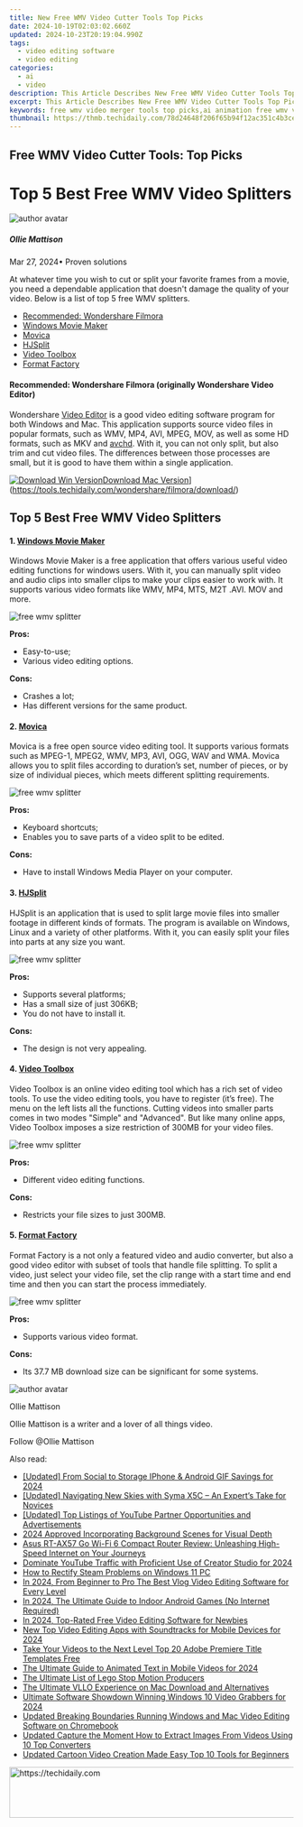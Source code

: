 ```yaml
---
title: New Free WMV Video Cutter Tools Top Picks
date: 2024-10-19T02:03:02.660Z
updated: 2024-10-23T20:19:04.990Z
tags: 
  - video editing software
  - video editing
categories: 
  - ai
  - video
description: This Article Describes New Free WMV Video Cutter Tools Top Picks
excerpt: This Article Describes New Free WMV Video Cutter Tools Top Picks
keywords: free wmv video merger tools top picks,ai animation free wmv video merger tools top picks,free wmv video cutter tools top picks,free online video combiner tools top picks,free wmv video cutting tools top picks,best free online video cutters top picks,free wmv video cutter top picks
thumbnail: https://thmb.techidaily.com/78d24648f206f65b94f12ac351c4b3ce727b02ece4c292665e0f6b95fb5f60be.jpg
---
```


## Free WMV Video Cutter Tools: Top Picks

# Top 5 Best Free WMV Video Splitters

![author avatar](https://images.wondershare.com/filmora/article-images/ollie-mattison.jpg)

##### Ollie Mattison

 Mar 27, 2024• Proven solutions

 At whatever time you wish to cut or split your favorite frames from a movie, you need a dependable application that doesn't damage the quality of your video. Below is a list of top 5 free WMV splitters.

* [Recommended: Wondershare Filmora](#tab%5F06)
* [Windows Movie Maker](#tab%5F01)
* [Movica](#tab%5F02)
* [HJSplit](#tab%5F03)
* [Video Toolbox](#tab%5F04)
* [Format Factory](#tab%5F05)

#### Recommended: Wondershare Filmora (originally Wondershare Video Editor)

 Wondershare [Video Editor](https://tools.techidaily.com/wondershare/filmora/download/) is a good video editing software program for both Windows and Mac. This application supports source video files in popular formats, such as WMV, MP4, AVI, MPEG, MOV, as well as some HD formats, such as MKV and [avchd](https://tools.techidaily.com/wondershare/filmora/download/). With it, you can not only split, but also trim and cut video files. The differences between those processes are small, but it is good to have them within a single application.

[![Download Win Version](https://images.wondershare.com/filmora/guide/download-btn-win.jpg)](https://tools.techidaily.com/wondershare/filmora/download/)[Download Mac Version](https://images.wondershare.com/filmora/guide/download-btn-mac.jpg)](https://tools.techidaily.com/wondershare/filmora/download/)

## Top 5 Best Free WMV Video Splitters

#### 1\. [Windows Movie Maker](http://windows.microsoft.com/en-us/windows-live/movie-maker#t1=overview)

 Windows Movie Maker is a free application that offers various useful video editing functions for windows users. With it, you can manually split video and audio clips into smaller clips to make your clips easier to work with. It supports various video formats like WMV, MP4, MTS, M2T .AVI. MOV and more.

![free wmv splitter](https://images.wondershare.com/topic/convert-video/windows-movie-maker.jpg "free wmv splitter")

**Pros:**

* Easy-to-use;
* Various video editing options.

**Cons:**

* Crashes a lot;
* Has different versions for the same product.

#### 2\. [Movica](http://sourceforge.net/projects/movica/)

 Movica is a free open source video editing tool. It supports various formats such as MPEG-1, MPEG2, WMV, MP3, AVI, OGG, WAV and WMA. Movica allows you to split files according to duration’s set, number of pieces, or by size of individual pieces, which meets different splitting requirements.

![free wmv splitter](https://images.wondershare.com/topic/video-editing/movica.jpg "free mpeg joiner")

**Pros:**

* Keyboard shortcuts;
* Enables you to save parts of a video split to be edited.

**Cons:**

* Have to install Windows Media Player on your computer.

#### 3\. [HJSplit](http://hjsplit.en.softonic.com/)

 HJSplit is an application that is used to split large movie files into smaller footage in different kinds of formats. The program is available on Windows, Linux and a variety of other platforms. With it, you can easily split your files into parts at any size you want.

![free wmv splitter](https://images.wondershare.com/images/multimedia/video-editor/hjsplit.jpg "free wmv splitter")

**Pros:**

* Supports several platforms;
* Has a small size of just 306KB;
* You do not have to install it.

**Cons:**

* The design is not very appealing.

#### 4\. [Video Toolbox](http://www.videotoolbox.com/)

 Video Toolbox is an online video editing tool which has a rich set of video tools. To use the video editing tools, you have to register (it’s free). The menu on the left lists all the functions. Cutting videos into smaller parts comes in two modes "Simple" and "Advanced". But like many online apps, Video Toolbox imposes a size restriction of 300MB for your video files.

![free wmv splitter](https://images.wondershare.com/images/multimedia/video-editor/video-toolbox.jpg "free wmv splitter")

**Pros:**

* Different video editing functions.

**Cons:**

* Restricts your file sizes to just 300MB.

#### 5\. [Format Factory](http://www.pcfreetime.com/)

 Format Factory is a not only a featured video and audio converter, but also a good video editor with subset of tools that handle file splitting. To split a video, just select your video file, set the clip range with a start time and end time and then you can start the process immediately.

![free wmv splitter](https://images.wondershare.com/images/multimedia/online-video-converter/format-factory.jpg "free wmv splitter")

**Pros:**

* Supports various video format.

**Cons:**

* Its 37.7 MB download size can be significant for some systems.

![author avatar](https://images.wondershare.com/filmora/article-images/ollie-mattison.jpg)

Ollie Mattison

Ollie Mattison is a writer and a lover of all things video.

Follow @Ollie Mattison

<ins class="adsbygoogle"
      style="display:block"
      data-ad-client="ca-pub-7571918770474297"
      data-ad-slot="8358498916"
      data-ad-format="auto"
      data-full-width-responsive="true"></ins>

<span class="atpl-alsoreadstyle">Also read:</span>
<div><ul>
<li><a href="https://twitter-videos.techidaily.com/updated-from-social-to-storage-iphone-and-android-gif-savings-for-2024/"><u>[Updated] From Social to Storage IPhone & Android GIF Savings for 2024</u></a></li>
<li><a href="https://extra-support.techidaily.com/updated-navigating-new-skies-with-syma-x5c-an-experts-take-for-novices/"><u>[Updated] Navigating New Skies with Syma X5C – An Expert’s Take for Novices</u></a></li>
<li><a href="https://facebook-video-share.techidaily.com/updated-top-listings-of-youtube-partner-opportunities-and-advertisements/"><u>[Updated] Top Listings of YouTube Partner Opportunities and Advertisements</u></a></li>
<li><a href="https://article-helps.techidaily.com/2024-approved-incorporating-background-scenes-for-visual-depth/"><u>2024 Approved Incorporating Background Scenes for Visual Depth</u></a></li>
<li><a href="https://hardware-reviews.techidaily.com/asus-rt-ax57-go-wi-fi-6-compact-router-review-unleashing-high-speed-internet-on-your-journeys/"><u>Asus RT-AX57 Go Wi-Fi 6 Compact Router Review: Unleashing High-Speed Internet on Your Journeys</u></a></li>
<li><a href="https://youtube-video-recordings.techidaily.com/dominate-youtube-traffic-with-proficient-use-of-creator-studio-for-2024/"><u>Dominate YouTube Traffic with Proficient Use of Creator Studio for 2024</u></a></li>
<li><a href="https://games-able.techidaily.com/how-to-rectify-steam-problems-on-windows-11-pc/"><u>How to Rectify Steam Problems on Windows 11 PC</u></a></li>
<li><a href="https://ai-vdieo-software.techidaily.com/in-2024-from-beginner-to-pro-the-best-vlog-video-editing-software-for-every-level/"><u>In 2024, From Beginner to Pro The Best Vlog Video Editing Software for Every Level</u></a></li>
<li><a href="https://screen-sharing-recording.techidaily.com/in-2024-the-ultimate-guide-to-indoor-android-games-no-internet-required/"><u>In 2024, The Ultimate Guide to Indoor Android Games (No Internet Required)</u></a></li>
<li><a href="https://ai-vdieo-software.techidaily.com/in-2024-top-rated-free-video-editing-software-for-newbies/"><u>In 2024, Top-Rated Free Video Editing Software for Newbies</u></a></li>
<li><a href="https://video-content-creator.techidaily.com/new-top-video-editing-apps-with-soundtracks-for-mobile-devices-for-2024/"><u>New Top Video Editing Apps with Soundtracks for Mobile Devices for 2024</u></a></li>
<li><a href="https://ai-vdieo-software.techidaily.com/take-your-videos-to-the-next-level-top-20-adobe-premiere-title-templates-free/"><u>Take Your Videos to the Next Level Top 20 Adobe Premiere Title Templates Free</u></a></li>
<li><a href="https://ai-vdieo-software.techidaily.com/the-ultimate-guide-to-animated-text-in-mobile-videos-for-2024/"><u>The Ultimate Guide to Animated Text in Mobile Videos for 2024</u></a></li>
<li><a href="https://ai-vdieo-software.techidaily.com/the-ultimate-list-of-lego-stop-motion-producers/"><u>The Ultimate List of Lego Stop Motion Producers</u></a></li>
<li><a href="https://ai-vdieo-software.techidaily.com/the-ultimate-vllo-experience-on-mac-download-and-alternatives/"><u>The Ultimate VLLO Experience on Mac Download and Alternatives</u></a></li>
<li><a href="https://remote-screen-capture.techidaily.com/ultimate-software-showdown-winning-windows-10-video-grabbers-for-2024/"><u>Ultimate Software Showdown Winning Windows 10 Video Grabbers for 2024</u></a></li>
<li><a href="https://ai-vdieo-software.techidaily.com/updated-breaking-boundaries-running-windows-and-mac-video-editing-software-on-chromebook/"><u>Updated Breaking Boundaries Running Windows and Mac Video Editing Software on Chromebook</u></a></li>
<li><a href="https://ai-vdieo-software.techidaily.com/updated-capture-the-moment-how-to-extract-images-from-videos-using-10-top-converters/"><u>Updated Capture the Moment How to Extract Images From Videos Using 10 Top Converters</u></a></li>
<li><a href="https://ai-vdieo-software.techidaily.com/updated-cartoon-video-creation-made-easy-top-10-tools-for-beginners/"><u>Updated Cartoon Video Creation Made Easy Top 10 Tools for Beginners</u></a></li>
</ul></div>

<!-- affiliate ads begin -->
<a href="https://versadesk.pxf.io/c/5597632/1815679/21290" target="_top" id="1815679">
  <img src="//a.impactradius-go.com/display-ad/21290-1815679" border="0" alt="https://techidaily.com" width="728" height="90"/>
</a>
<img height="0" width="0" src="https://versadesk.pxf.io/i/5597632/1815679/21290" style="position:absolute;visibility:hidden;" border="0" />
<!-- affiliate ads end -->

